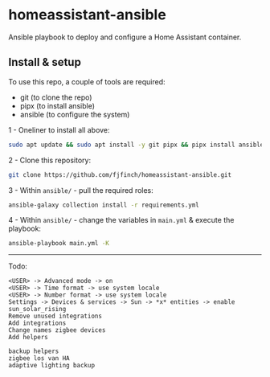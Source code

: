# homeassistant-ansible
Ansible playbook to deploy and configure a Home Assistant container.

## Install & setup
To use this repo, a couple of tools are required:

* git (to clone the repo)
* pipx (to install ansible)
* ansible (to configure the system)

1 - Oneliner to install all above:
```bash
sudo apt update && sudo apt install -y git pipx && pipx install ansible --include-deps && . ~/.profile
```

2 - Clone this repository:
```bash
git clone https://github.com/fjfinch/homeassistant-ansible.git
```

3 - Within `ansible/` - pull the required roles:
```bash
ansible-galaxy collection install -r requirements.yml
```

4 - Within `ansible/` - change the variables in `main.yml` & execute the playbook:
```bash
ansible-playbook main.yml -K
```

---

Todo:
```
<USER> -> Advanced mode -> on
<USER> -> Time format -> use system locale
<USER> -> Number format -> use system locale
Settings -> Devices & services -> Sun -> *x* entities -> enable sun_solar_rising
Remove unused integrations
Add integrations
Change names zigbee devices
Add helpers

backup helpers
zigbee los van HA
adaptive lighting backup
```
